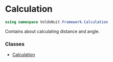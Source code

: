 # Calculation

```C#
using namespace VoldeNuit.Framework.Calculation
```

Contains about calculating distance and angle.

### Classes

- [Calculation](./CalculationClass.md)